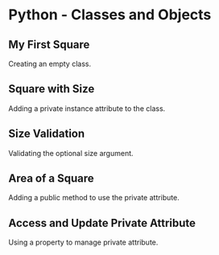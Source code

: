# Python - Classes and Objects

## My First Square
Creating an empty class.

## Square with Size
Adding a private instance attribute to the class.

## Size Validation
Validating the optional size argument.

## Area of a Square
Adding a public method to use the private attribute.

## Access and Update Private Attribute
Using a property to manage private attribute.
